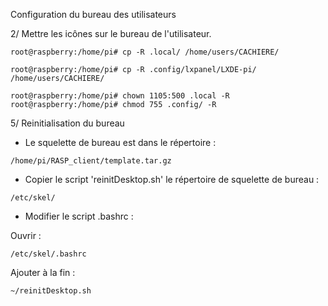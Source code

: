 Configuration du bureau des utilisateurs



2/ Mettre les icônes sur le bureau de l'utilisateur.

```
root@raspberry:/home/pi# cp -R .local/ /home/users/CACHIERE/
```

```
root@raspberry:/home/pi# cp -R .config/lxpanel/LXDE-pi/ /home/users/CACHIERE/
```

```
root@raspberry:/home/pi# chown 1105:500 .local -R
root@raspberry:/home/pi# chmod 755 .config/ -R
```



5/ Reinitialisation du bureau

- Le squelette de bureau est dans le répertoire : 

```
/home/pi/RASP_client/template.tar.gz
```

- Copier le script 'reinitDesktop.sh' le répertoire de squelette de bureau : 

```
/etc/skel/
```


- Modifier le script .bashrc : 

Ouvrir : 

```
/etc/skel/.bashrc
```

Ajouter à la fin : 

```
~/reinitDesktop.sh
```



